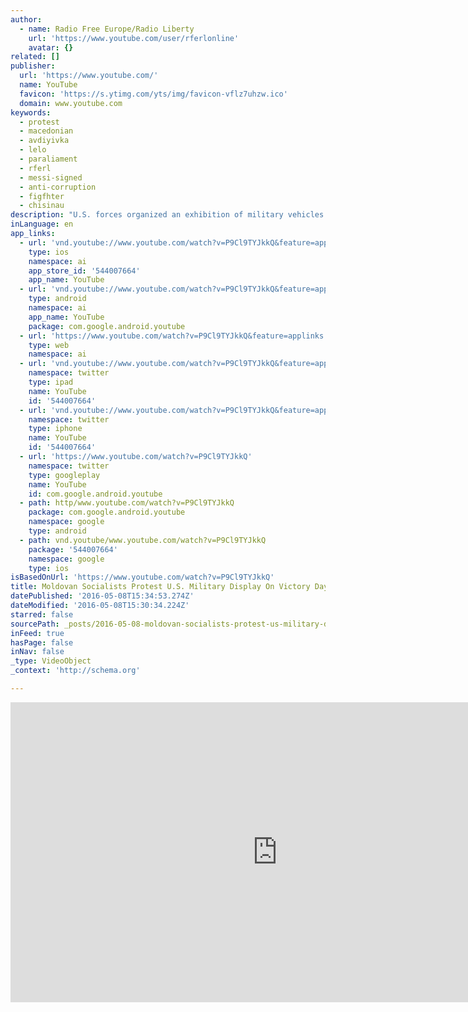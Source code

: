 ```yaml
---
author:
  - name: Radio Free Europe/Radio Liberty
    url: 'https://www.youtube.com/user/rferlonline'
    avatar: {}
related: []
publisher:
  url: 'https://www.youtube.com/'
  name: YouTube
  favicon: 'https://s.ytimg.com/yts/img/favicon-vflz7uhzw.ico'
  domain: www.youtube.com
keywords:
  - protest
  - macedonian
  - avdiyivka
  - lelo
  - paraliament
  - rferl
  - messi-signed
  - anti-corruption
  - figfhter
  - chisinau
description: "U.S. forces organized an exhibition of military vehicles and equipment in the Moldova capital, Chisinau, on May 8, the day commemorating the end of World War II in Europe. Supporters of the opposition Socialist Party protested against the display, chanting \"NATO, go home,\" and \"We don't want war.\""
inLanguage: en
app_links:
  - url: 'vnd.youtube://www.youtube.com/watch?v=P9Cl9TYJkkQ&feature=applinks'
    type: ios
    namespace: ai
    app_store_id: '544007664'
    app_name: YouTube
  - url: 'vnd.youtube://www.youtube.com/watch?v=P9Cl9TYJkkQ&feature=applinks'
    type: android
    namespace: ai
    app_name: YouTube
    package: com.google.android.youtube
  - url: 'https://www.youtube.com/watch?v=P9Cl9TYJkkQ&feature=applinks'
    type: web
    namespace: ai
  - url: 'vnd.youtube://www.youtube.com/watch?v=P9Cl9TYJkkQ&feature=applinks'
    namespace: twitter
    type: ipad
    name: YouTube
    id: '544007664'
  - url: 'vnd.youtube://www.youtube.com/watch?v=P9Cl9TYJkkQ&feature=applinks'
    namespace: twitter
    type: iphone
    name: YouTube
    id: '544007664'
  - url: 'https://www.youtube.com/watch?v=P9Cl9TYJkkQ'
    namespace: twitter
    type: googleplay
    name: YouTube
    id: com.google.android.youtube
  - path: http/www.youtube.com/watch?v=P9Cl9TYJkkQ
    package: com.google.android.youtube
    namespace: google
    type: android
  - path: vnd.youtube/www.youtube.com/watch?v=P9Cl9TYJkkQ
    package: '544007664'
    namespace: google
    type: ios
isBasedOnUrl: 'https://www.youtube.com/watch?v=P9Cl9TYJkkQ'
title: Moldovan Socialists Protest U.S. Military Display On Victory Day
datePublished: '2016-05-08T15:34:53.274Z'
dateModified: '2016-05-08T15:30:34.224Z'
starred: false
sourcePath: _posts/2016-05-08-moldovan-socialists-protest-us-military-display-on-victory.md
inFeed: true
hasPage: false
inNav: false
_type: VideoObject
_context: 'http://schema.org'

---
```

<iframe src="https://cdn.embedly.com/widgets/media.html?src=https%3A%2F%2Fwww.youtube.com%2Fembed%2FP9Cl9TYJkkQ%3Ffeature%3Doembed&amp;url=https%3A%2F%2Fwww.youtube.com%2Fwatch%3Fv%3DP9Cl9TYJkkQ&amp;image=https%3A%2F%2Fi.ytimg.com%2Fvi%2FP9Cl9TYJkkQ%2Fhqdefault.jpg&amp;key=b7d04c9b404c499eba89ee7072e1c4f7&amp;type=text%2Fhtml&amp;schema=youtube" width="854" height="480" scrolling="no" frameborder="0" allowfullscreen="" style=""></iframe>